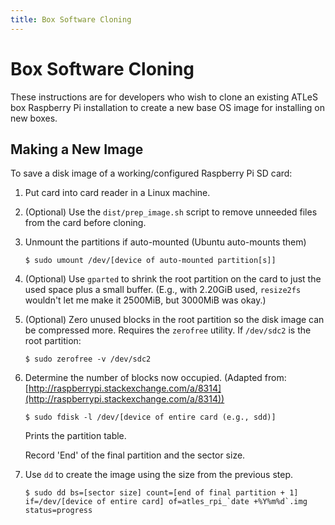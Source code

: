 ```yaml
---
title: Box Software Cloning
---
```


# Box Software Cloning

These instructions are for developers who wish to clone an existing ATLeS box
Raspberry Pi installation to create a new base OS image for installing on new
boxes.

## Making a New Image

To save a disk image of a working/configured Raspberry Pi SD card:

1. Put card into card reader in a Linux machine.

2. (Optional) Use the `dist/prep_image.sh` script to remove unneeded files from
   the card before cloning.

3. Unmount the partitions if auto-mounted (Ubuntu auto-mounts them)

       $ sudo umount /dev/[device of auto-mounted partition[s]]

4. (Optional) Use `gparted` to shrink the root partition on the card to just
   the used space plus a small buffer.  (E.g., with 2.20GiB used, `resize2fs`
   wouldn't let me make it 2500MiB, but 3000MiB was okay.)

5. (Optional) Zero unused blocks in the root partition so the disk image can be
   compressed more.  Requires the `zerofree` utility.  If `/dev/sdc2` is the
   root partition:

       $ sudo zerofree -v /dev/sdc2

6. Determine the number of blocks now occupied.
   (Adapted from: [http://raspberrypi.stackexchange.com/a/8314](http://raspberrypi.stackexchange.com/a/8314))

       $ sudo fdisk -l /dev/[device of entire card (e.g., sdd)]
   
   Prints the partition table.

   Record 'End' of the final partition and the sector size.

7. Use `dd` to create the image using the size from the previous step.
    
       $ sudo dd bs=[sector size] count=[end of final partition + 1] if=/dev/[device of entire card] of=atles_rpi_`date +%Y%m%d`.img status=progress

